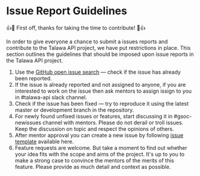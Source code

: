 # Issue Report Guidelines

:+1::tada: First off, thanks for taking the time to contribute! :tada::+1:

In order to give everyone a chance to submit a issues reports and contribute to the Talawa API project, we have put restrictions in place. This section outlines the guidelines that should be imposed upon issue reports in the Talawa API project.

1. Use the [GitHub open issue search](https://github.com/PalisadoesFoundation/talawa-api/issues) — check if the issue has already been reported.
2. If the issue is already reported and not assigned to anyone, if you are interested to work on the issue then ask mentors to assign issign to you in #talawa-api slack channel.
3. Check if the issue has been fixed — try to reproduce it using the latest master or development branch in the repository.
4. For newly found unfixed issues or features, start discussing it in #gsoc-newissues channel with mentors. Please do not derail or troll issues. Keep the discussion on topic and respect the opinions of others.
5. After mentor approval you can create a new issue by following [issue template](https://github.com/PalisadoesFoundation/talawa-api/blob/master/templates/issue-template.md) available here.
6. Feature requests are welcome. But take a moment to find out whether your idea fits with the scope and aims of the project. It's up to you to make a strong case to convince the mentors of the merits of this feature. Please provide as much detail and context as possible.
